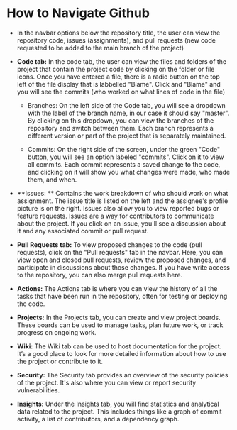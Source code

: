 # How to Navigate Github
- In the navbar options below the repository title, the user can view the repository code, issues (assignments), and pull requests (new code requested to be added to the main branch of the project)
- **Code tab:** In the code tab, the user can view the files and folders of the project that contain the project code by clicking on the folder or file icons. Once you have entered a file, there is a radio button on the top left of the file display that is labbelled "Blame". Click and "Blame" and you will see the commits (who worked on what lines of code in the file)

  - Branches: On the left side of the Code tab, you will see a dropdown with the label of the branch name, in our case it should say "master". By clicking on this dropdown, you can view the branches of the repository and switch between them. Each branch represents a different version or part of the project that is separately maintained.

  - Commits: On the right side of the screen, under the green "Code" button, you will see an option labeled "commits". Click on it to view all commits. Each commit represents a saved change to the code, and clicking on it will show you what changes were made, who made them, and when.

- **Issues: **  Contains the work breakdown of who should work on what assignment. The issue title is listed on the left and the assignee's profile picture is on the right. Issues also allow you to view reported bugs or feature requests. Issues are a way for contributors to communicate about the project. If you click on an issue, you'll see a discussion about it and any associated commit or pull request.

- **Pull Requests tab:** To view proposed changes to the code (pull requests), click on the "Pull requests" tab in the navbar. Here, you can view open and closed pull requests, review the proposed changes, and participate in discussions about those changes. If you have write access to the repository, you can also merge pull requests here.

- **Actions:** The Actions tab is where you can view the history of all the tasks that have been run in the repository, often for testing or deploying the code.

- **Projects:** In the Projects tab, you can create and view project boards. These boards can be used to manage tasks, plan future work, or track progress on ongoing work.

- **Wiki:** The Wiki tab can be used to host documentation for the project. It’s a good place to look for more detailed information about how to use the project or contribute to it.

- **Security:** The Security tab provides an overview of the security policies of the project. It's also where you can view or report security vulnerabilities.

- **Insights:** Under the Insights tab, you will find statistics and analytical data related to the project. This includes things like a graph of commit activity, a list of contributors, and a dependency graph.
